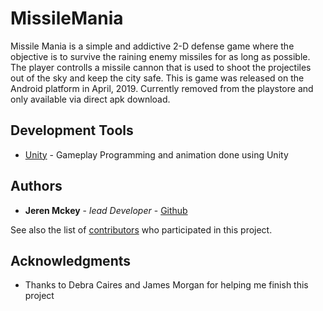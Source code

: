 # MissileMania
Missile Mania is a simple and addictive 2-D defense game where the objective is to survive the raining enemy missiles for as long as possible. The player controlls a missile cannon that is used to shoot the projectiles out of the sky and keep the city safe. This is game was released on the Android platform in April, 2019. Currently removed from the playstore and only available via direct apk download.

## Development Tools

* [Unity](https://unity3d.com/) - Gameplay Programming and animation done using Unity

## Authors

* **Jeren Mckey** - *lead Developer* - [Github](https://github.com/Jeren-Mckey)

See also the list of [contributors](https://github.com/your/project/contributors) who participated in this project.

## Acknowledgments

* Thanks to Debra Caires and James Morgan for helping me finish this project
